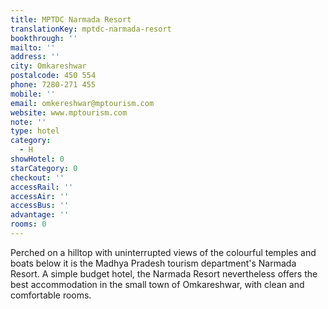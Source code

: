 ```yaml
---
title: MPTDC Narmada Resort
translationKey: mptdc-narmada-resort
bookthrough: ''
mailto: ''
address: ''
city: Omkareshwar
postalcode: 450 554
phone: 7280-271 455
mobile: ''
email: omkereshwar@mptourism.com
website: www.mptourism.com
note: ''
type: hotel
category:
  - H
showHotel: 0
starCategory: 0
checkout: ''
accessRail: ''
accessAir: ''
accessBus: ''
advantage: ''
rooms: 0
---
```

Perched on a hilltop with uninterrupted views of the colourful temples and boats below it is the Madhya Pradesh tourism department's Narmada Resort.     A simple budget hotel, the Narmada Resort nevertheless offers the best accommodation in the small town of Omkareshwar, with clean and comfortable rooms.